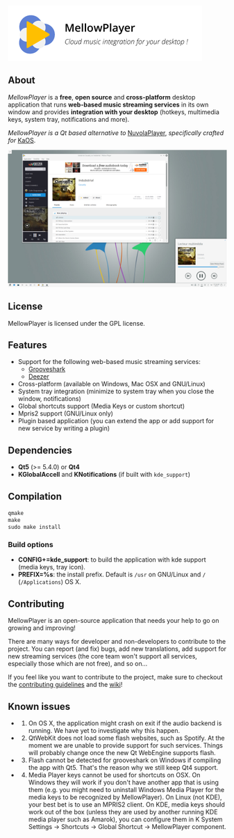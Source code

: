 ![MellowPlayer banner](/banner.png)

## About

*MellowPlayer* is a **free**, **open source** and **cross-platform** desktop application
that runs **web-based music streaming services** in its own window and
provides **integration with your desktop** (hotkeys, multimedia keys, system tray,
notifications and more).

*MellowPlayer is a Qt based alternative to* [NuvolaPlayer](https://tiliado.eu/nuvolaplayer/),
*specifically crafted for* [KaOS](http://kaosx.us/).

![MellowPlayer](docs/_static/mellowplayer-kaos.png "MellowPlayer on KaOS (Plasma5)")

## License

MellowPlayer is licensed under the GPL license.

## Features

- Support for the following web-based music streaming services:
   - [Grooveshark](http://grooveshark.com/)
   - [Deezer](http://www.deezer.com/)
- Cross-platform (available on Windows, Mac OSX and GNU/Linux)
- System tray integration (minimize to system tray when you close the window, notifications)
- Global shortcuts support (Media Keys or custom shortcut)
- Mpris2 support (GNU/Linux only)
- Plugin based application (you can extend the app or add support for new service by writing a plugin)

## Dependencies

- **Qt5** (>= 5.4.0) or **Qt4**
- **KGlobalAccell** and **KNotifications** (if built with ``kde_support``)

## Compilation

```
qmake
make
sudo make install
```

### Build options

- **CONFIG+=kde_support**: to build the application with kde support (media keys, tray icon).
- **PREFIX=%s**: the install prefix. Default is ``/usr`` on GNU/Linux and ``/`` (``/Applications``) OS X.

## Contributing

MellowPlayer is an open-source application that needs your help to go on growing and improving!

There are many ways for developer and non-developers to contribute to the project. You can report (and fix) bugs, add new translations, add support for new streaming services (the core team won't support all services, especially those which are not free), and so on...

If you feel like you want to contribute to the project, make sure to checkout the [contributing guidelines](https://github.com/ColinDuquesnoy/MellowPlayer/blob/master/CONTRIBUTING.md) and the [wiki](https://github.com/ColinDuquesnoy/MellowPlayer/wiki)!

## Known issues

- 1) On OS X, the application might crash on exit if the audio backend is running. We have yet to investigate why this happen.

- 2) QtWebKit does not load some flash websites, such as Spotify. At the moment we are unable to provide
   support for such services. Things will probably change once the new Qt WebEngine supports flash.

- 3) Flash cannot be detected for grooveshark on Windows if compiling the app with Qt5. That's the reason
   why we still keep Qt4 support.

- 4) Media Player keys cannot be used for shortcuts on OSX. On Windows they will work if you don't have another app that is using them (e.g. you might need to uninstall Windows Media Player for the media keys to be recognized by MellowPlayer). On Linux (not KDE), your best bet is to use an MPRIS2 client. On KDE, media keys should work out of the box (unless they are used by another running KDE media player such as Amarok), you can configure them in K System Settings -> Shortcuts -> Global Shortcut -> MellowPlayer component.
